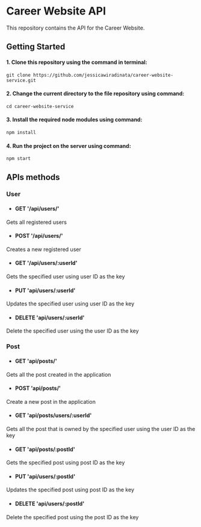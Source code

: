 # Career Website API
This repository contains the API for the Career Website. 

## Getting Started
#### 1. Clone this repository using the command in terminal:
```
git clone https://github.com/jessicawiradinata/career-website-service.git
```
#### 2. Change the current directory to the file repository using command:
```
cd career-website-service
```
#### 3. Install the required node modules using command:
```
npm install
```
#### 4. Run the project on the server using command:
 ```
 npm start
 ```
## APIs methods

### User
* #### GET '/api/users/'
Gets all registered users
* #### POST '/api/users/'
Creates a new registered user
* #### GET '/api/users/:userId'
Gets the specified user using user ID as the key
* #### PUT 'api/users/:userId'
Updates the specified user using user ID as the key
* #### DELETE 'api/users/:userId'
Delete the specified user using the user ID as the key

### Post
* #### GET 'api/posts/'
Gets all the post created in the application
* #### POST 'api/posts/'
Create a new post in the application
* #### GET 'api/posts/users/:userId'
Gets all the post that is owned by the specified user using the user ID as the key
* #### GET 'api/posts/:postId'
Gets the specified post using post ID as the key
* #### PUT 'api/users/:postId'
Updates the specified post using post ID as the key
* #### DELETE 'api/users/:postId'
Delete the specified post using the post ID as the key
